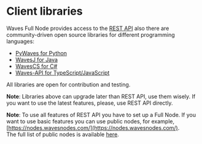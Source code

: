 # Client libraries

Waves Full Node provides access to the [REST API](/application-development-and-api/node-api-overview.md) also there are community-driven open source libraries for different programming languages:

* [PyWaves for Python](/application-development-and-api/client-libraries/pywaves.md)
* [WavesJ for Java](/application-development-and-api/client-libraries/wavesj.md)
* [WavesCS for C\#](/application-development-and-api/client-libraries/wavescs.md)
* [Waves-API for TypeScript/JavaScript](https://github.com/wavesplatform/waves-api) 

All libraries are open for contribution and testing.

**Note**: Libraries above can upgrade later than REST API, use them wisely. If you want to use the latest features, please, use REST API directly.

**Note**: To use all features of REST API you have to set up a Full Node. If you want to use basic features you can use public nodes, for example, [https://nodes.wavesnodes.com/](https://nodes.wavesnodes.com/).  
The full list of public nodes is available [here](http://dev.pywaves.org/generators/).


